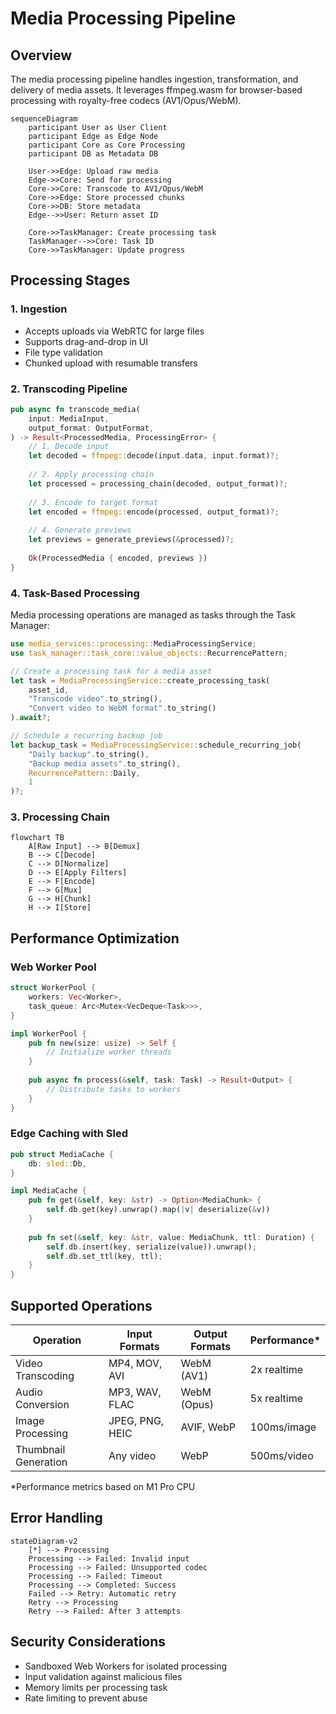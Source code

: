 # Media Processing Pipeline

## Overview
The media processing pipeline handles ingestion, transformation, and delivery of media assets. It leverages ffmpeg.wasm for browser-based processing with royalty-free codecs (AV1/Opus/WebM).

```mermaid
sequenceDiagram
    participant User as User Client
    participant Edge as Edge Node
    participant Core as Core Processing
    participant DB as Metadata DB

    User->>Edge: Upload raw media
    Edge->>Core: Send for processing
    Core->>Core: Transcode to AV1/Opus/WebM
    Core->>Edge: Store processed chunks
    Core->>DB: Store metadata
    Edge-->>User: Return asset ID
    
    Core->>TaskManager: Create processing task
    TaskManager-->>Core: Task ID
    Core->>TaskManager: Update progress
```

## Processing Stages

### 1. Ingestion
- Accepts uploads via WebRTC for large files
- Supports drag-and-drop in UI
- File type validation
- Chunked upload with resumable transfers

### 2. Transcoding Pipeline
```rust
pub async fn transcode_media(
    input: MediaInput,
    output_format: OutputFormat,
) -> Result<ProcessedMedia, ProcessingError> {
    // 1. Decode input
    let decoded = ffmpeg::decode(input.data, input.format)?;
    
    // 2. Apply processing chain
    let processed = processing_chain(decoded, output_format)?;
    
    // 3. Encode to target format
    let encoded = ffmpeg::encode(processed, output_format)?;
    
    // 4. Generate previews
    let previews = generate_previews(&processed)?;
    
    Ok(ProcessedMedia { encoded, previews })
}
```

### 4. Task-Based Processing
Media processing operations are managed as tasks through the Task Manager:

```rust
use media_services::processing::MediaProcessingService;
use task_manager::task_core::value_objects::RecurrencePattern;

// Create a processing task for a media asset
let task = MediaProcessingService::create_processing_task(
    asset_id,
    "Transcode video".to_string(),
    "Convert video to WebM format".to_string()
).await?;

// Schedule a recurring backup job
let backup_task = MediaProcessingService::schedule_recurring_job(
    "Daily backup".to_string(),
    "Backup media assets".to_string(),
    RecurrencePattern::Daily,
    1
)?;
```

### 3. Processing Chain
```mermaid
flowchart TB
    A[Raw Input] --> B[Demux]
    B --> C[Decode]
    C --> D[Normalize]
    D --> E[Apply Filters]
    E --> F[Encode]
    F --> G[Mux]
    G --> H[Chunk]
    H --> I[Store]
```

## Performance Optimization

### Web Worker Pool
```rust
struct WorkerPool {
    workers: Vec<Worker>,
    task_queue: Arc<Mutex<VecDeque<Task>>>,
}

impl WorkerPool {
    pub fn new(size: usize) -> Self {
        // Initialize worker threads
    }
    
    pub async fn process(&self, task: Task) -> Result<Output> {
        // Distribute tasks to workers
    }
}
```

### Edge Caching with Sled
```rust
pub struct MediaCache {
    db: sled::Db,
}

impl MediaCache {
    pub fn get(&self, key: &str) -> Option<MediaChunk> {
        self.db.get(key).unwrap().map(|v| deserialize(&v))
    }
    
    pub fn set(&self, key: &str, value: MediaChunk, ttl: Duration) {
        self.db.insert(key, serialize(value)).unwrap();
        self.db.set_ttl(key, ttl);
    }
}
```

## Supported Operations

| Operation | Input Formats | Output Formats | Performance* |
|-----------|---------------|----------------|--------------|
| Video Transcoding | MP4, MOV, AVI | WebM (AV1) | 2x realtime |
| Audio Conversion | MP3, WAV, FLAC | WebM (Opus) | 5x realtime |
| Image Processing | JPEG, PNG, HEIC | AVIF, WebP | 100ms/image |
| Thumbnail Generation | Any video | WebP | 500ms/video |

*Performance metrics based on M1 Pro CPU

## Error Handling
```mermaid
stateDiagram-v2
    [*] --> Processing
    Processing --> Failed: Invalid input
    Processing --> Failed: Unsupported codec
    Processing --> Failed: Timeout
    Processing --> Completed: Success
    Failed --> Retry: Automatic retry
    Retry --> Processing
    Retry --> Failed: After 3 attempts
```

## Security Considerations
- Sandboxed Web Workers for isolated processing
- Input validation against malicious files
- Memory limits per processing task
- Rate limiting to prevent abuse